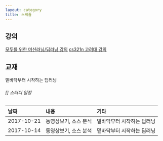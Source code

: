 ```yaml
---
layout: category
title: 스케쥴
---
```




## 강의
[모두를 위한 머신러닝/딥러닝 강의](https://hunkim.github.io/ml/)
[cs321n 고려대 강의](https://www.youtube.com/playlist?list=PLetSlH8YjIfXMONyPC1t3uuDlc1Mc5F1A)

## 교재  
밑바닥부터 시작하는 딥러닝



###### [] 스터디 일정 

| 날짜        | 내용          | 기타 |
|:-------------|:------------------|:------|
| 2017-10-21           | 동영상보기, 소스 분석|밑바닥부터 시작하는 딥러닝    |
| 2017-10-14           | 동영상보기, 소스 분석|밑바닥부터 시작하는 딥러닝    |